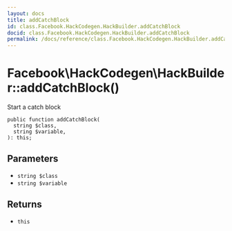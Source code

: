 ```yaml
---
layout: docs
title: addCatchBlock
id: class.Facebook.HackCodegen.HackBuilder.addCatchBlock
docid: class.Facebook.HackCodegen.HackBuilder.addCatchBlock
permalink: /docs/reference/class.Facebook.HackCodegen.HackBuilder.addCatchBlock/
---
```

# Facebook\\HackCodegen\\HackBuilder::addCatchBlock()




Start a catch block




``` Hack
public function addCatchBlock(
  string $class,
  string $variable,
): this;
```




## Parameters




- ` string $class `
- ` string $variable `




## Returns




+ ` this `